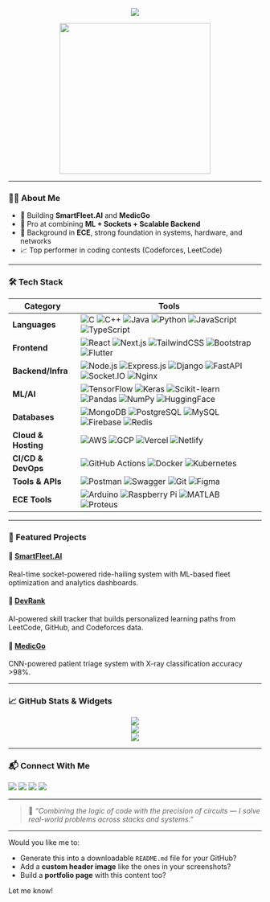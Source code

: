 <p align="center">
  <img src="https://readme-typing-svg.herokuapp.com?font=Fira+Code&size=24&duration=3000&pause=1000&color=F72C9F&center=true&vCenter=true&width=500&lines=Hey+there+%F0%9F%91%8B%2C+I'm+Aman+Kumar;SDE+%7C+ML+Builder+%7C+ECE+Engineer;I+Love+Backend%2C+Sockets%2C+and+AI" />
</p>

<p align="center">
  <img src="https://i.pinimg.com/originals/e8/f4/53/e8f453469a3ec97ecd354df465d73913.gif" width="300"/>
</p>

---

### 👨‍💻 About Me

- 🚀 Building **SmartFleet.AI** and **MedicGo**
- 🤖 Pro at combining **ML + Sockets + Scalable Backend**
- 🧠 Background in **ECE**, strong foundation in systems, hardware, and networks
- 📈 Top performer in coding contests (Codeforces, LeetCode)

---

### 🛠 Tech Stack

| Category            | Tools |
|---------------------|-------|
| **Languages**       | ![C](https://img.shields.io/badge/C-00599C?style=flat-square&logo=c&logoColor=white) ![C++](https://img.shields.io/badge/C++-00599C?style=flat-square&logo=cplusplus&logoColor=white) ![Java](https://img.shields.io/badge/Java-ED8B00?style=flat-square&logo=openjdk&logoColor=white) ![Python](https://img.shields.io/badge/Python-3776AB?style=flat-square&logo=python&logoColor=white) ![JavaScript](https://img.shields.io/badge/JS-F7DF1E?style=flat-square&logo=javascript&logoColor=black) ![TypeScript](https://img.shields.io/badge/TS-007ACC?style=flat-square&logo=typescript&logoColor=white) |
| **Frontend**        | ![React](https://img.shields.io/badge/React-20232A?style=flat-square&logo=react&logoColor=61DAFB) ![Next.js](https://img.shields.io/badge/Next.js-black?style=flat-square&logo=nextdotjs) ![TailwindCSS](https://img.shields.io/badge/TailwindCSS-38B2AC?style=flat-square&logo=tailwind-css) ![Bootstrap](https://img.shields.io/badge/Bootstrap-563D7C?style=flat-square&logo=bootstrap&logoColor=white) ![Flutter](https://img.shields.io/badge/Flutter-02569B?style=flat-square&logo=flutter&logoColor=white) |
| **Backend/Infra**   | ![Node.js](https://img.shields.io/badge/Node.js-339933?style=flat-square&logo=nodedotjs&logoColor=white) ![Express.js](https://img.shields.io/badge/Express.js-black?style=flat-square&logo=express&logoColor=white) ![Django](https://img.shields.io/badge/Django-092E20?style=flat-square&logo=django&logoColor=white) ![FastAPI](https://img.shields.io/badge/FastAPI-009688?style=flat-square&logo=fastapi&logoColor=white) ![Socket.IO](https://img.shields.io/badge/Socket.io-010101?style=flat-square&logo=socketdotio&logoColor=white) ![Nginx](https://img.shields.io/badge/Nginx-269539?style=flat-square&logo=nginx&logoColor=white) |
| **ML/AI**           | ![TensorFlow](https://img.shields.io/badge/TensorFlow-FF6F00?style=flat-square&logo=tensorflow&logoColor=white) ![Keras](https://img.shields.io/badge/Keras-D00000?style=flat-square&logo=keras&logoColor=white) ![Scikit-learn](https://img.shields.io/badge/Sklearn-F7931E?style=flat-square&logo=scikit-learn&logoColor=white) ![Pandas](https://img.shields.io/badge/Pandas-150458?style=flat-square&logo=pandas&logoColor=white) ![NumPy](https://img.shields.io/badge/NumPy-013243?style=flat-square&logo=numpy&logoColor=white) ![HuggingFace](https://img.shields.io/badge/HuggingFace-yellow?style=flat-square&logo=huggingface&logoColor=black) |
| **Databases**       | ![MongoDB](https://img.shields.io/badge/MongoDB-4EA94B?style=flat-square&logo=mongodb&logoColor=white) ![PostgreSQL](https://img.shields.io/badge/PostgreSQL-336791?style=flat-square&logo=postgresql&logoColor=white) ![MySQL](https://img.shields.io/badge/MySQL-00758F?style=flat-square&logo=mysql&logoColor=white) ![Firebase](https://img.shields.io/badge/Firebase-FFCA28?style=flat-square&logo=firebase&logoColor=black) ![Redis](https://img.shields.io/badge/Redis-DC382D?style=flat-square&logo=redis&logoColor=white) |
| **Cloud & Hosting** | ![AWS](https://img.shields.io/badge/AWS-232F3E?style=flat-square&logo=amazon-aws&logoColor=white) ![GCP](https://img.shields.io/badge/GCP-4285F4?style=flat-square&logo=googlecloud&logoColor=white) ![Vercel](https://img.shields.io/badge/Vercel-000?style=flat-square&logo=vercel&logoColor=white) ![Netlify](https://img.shields.io/badge/Netlify-00C7B7?style=flat-square&logo=netlify&logoColor=white) |
| **CI/CD & DevOps**  | ![GitHub Actions](https://img.shields.io/badge/GitHub_Actions-2088FF?style=flat-square&logo=githubactions&logoColor=white) ![Docker](https://img.shields.io/badge/Docker-2496ED?style=flat-square&logo=docker&logoColor=white) ![Kubernetes](https://img.shields.io/badge/Kubernetes-326CE5?style=flat-square&logo=kubernetes&logoColor=white) |
| **Tools & APIs**    | ![Postman](https://img.shields.io/badge/Postman-FF6C37?style=flat-square&logo=postman&logoColor=white) ![Swagger](https://img.shields.io/badge/Swagger-85EA2D?style=flat-square&logo=swagger&logoColor=black) ![Git](https://img.shields.io/badge/Git-F05032?style=flat-square&logo=git&logoColor=white) ![Figma](https://img.shields.io/badge/Figma-F24E1E?style=flat-square&logo=figma&logoColor=white) |
| **ECE Tools**       | ![Arduino](https://img.shields.io/badge/Arduino-00979D?style=flat-square&logo=arduino&logoColor=white) ![Raspberry Pi](https://img.shields.io/badge/Raspberry_Pi-C51A4A?style=flat-square&logo=raspberrypi&logoColor=white) ![MATLAB](https://img.shields.io/badge/MATLAB-0076A8?style=flat-square&logo=mathworks&logoColor=white) ![Proteus](https://img.shields.io/badge/Proteus-002244?style=flat-square&logoColor=white&labelColor=002244) |

---

### 🚀 Featured Projects

#### 🔹 [SmartFleet.AI](https://github.com/Aman-iiita063)  
Real-time socket-powered ride-hailing system with ML-based fleet optimization and analytics dashboards.

#### 🔹 [DevRank](https://github.com/Aman-iiita063)  
AI-powered skill tracker that builds personalized learning paths from LeetCode, GitHub, and Codeforces data.

#### 🔹 [MedicGo](https://huggingface.co/spaces/sartirexd/Medical-Image-Classification)  
CNN-powered patient triage system with X-ray classification accuracy >98%.

---

### 📈 GitHub Stats & Widgets

<p align="center">
  <img src="https://github-readme-streak-stats.herokuapp.com/?user=Aman-iiita063&theme=highcontrast" />
  <br/>
  <img src="https://github-profile-trophy.vercel.app/?username=Aman-iiita063&theme=radical&margin-w=15&no-frame=true" />
  <br/>
  <img src="https://komarev.com/ghpvc/?username=Aman-iiita063&style=flat-square&color=brightgreen" />
</p>

---

### 📬 Connect With Me

<p align="left">
  <a href="https://linkedin.com/in/aman063" target="_blank"><img src="https://img.shields.io/badge/LinkedIn-blue?style=for-the-badge&logo=linkedin" /></a>
  <a href="https://leetcode.com/Aman_iiita/" target="_blank"><img src="https://img.shields.io/badge/LeetCode-orange?style=for-the-badge&logo=leetcode" /></a>
  <a href="https://codeforces.com/profile/kr25161" target="_blank"><img src="https://img.shields.io/badge/Codeforces-purple?style=for-the-badge&logo=codeforces" /></a>
  <a href="mailto:ak6969aman@gmail.com"><img src="https://img.shields.io/badge/Gmail-red?style=for-the-badge&logo=gmail" /></a>
</p>

---

> 💬 _“Combining the logic of code with the precision of circuits — I solve real-world problems across stacks and systems.”_

---

Would you like me to:

- Generate this into a downloadable `README.md` file for your GitHub?
- Add a **custom header image** like the ones in your screenshots?
- Build a **portfolio page** with this content too?

Let me know!
